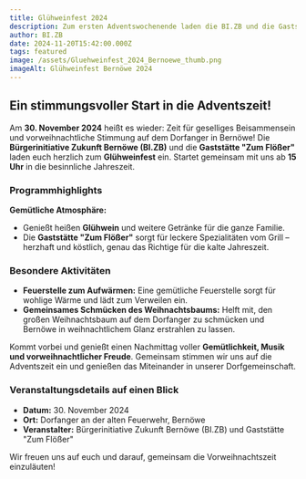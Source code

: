 ```yaml
---
title: Glühweinfest 2024
description: Zum ersten Adventswochenende laden die BI.ZB und die Gaststätte "Zum Flößer" herzlich zum Glühweinfest in Bernöwe ein. Genießt am 30.11.2024 einen gemütlichen Nachmittag voller weihnachtlicher Stimmung.
author: BI.ZB
date: 2024-11-20T15:42:00.000Z
tags: featured
image: /assets/Gluehweinfest_2024_Bernoewe_thumb.png
imageAlt: Glühweinfest Bernöwe 2024
---
```

## Ein stimmungsvoller Start in die Adventszeit!

Am **30. November 2024** heißt es wieder: Zeit für geselliges Beisammensein und vorweihnachtliche Stimmung auf dem Dorfanger in Bernöwe! Die **Bürgerinitiative Zukunft Bernöwe (BI.ZB)** und die **Gaststätte "Zum Flößer"** laden euch herzlich zum **Glühweinfest** ein. Startet gemeinsam mit uns ab **15 Uhr** in die besinnliche Jahreszeit.

### Programmhighlights

**Gemütliche Atmosphäre:**
- Genießt heißen **Glühwein** und weitere Getränke für die ganze Familie.
- Die **Gaststätte "Zum Flößer"** sorgt für leckere Spezialitäten vom Grill – herzhaft und köstlich, genau das Richtige für die kalte Jahreszeit.

### Besondere Aktivitäten

- **Feuerstelle zum Aufwärmen:** Eine gemütliche Feuerstelle sorgt für wohlige Wärme und lädt zum Verweilen ein.
- **Gemeinsames Schmücken des Weihnachtsbaums:** Helft mit, den großen Weihnachtsbaum auf dem Dorfanger zu schmücken und Bernöwe in weihnachtlichem Glanz erstrahlen zu lassen.

Kommt vorbei und genießt einen Nachmittag voller **Gemütlichkeit, Musik und vorweihnachtlicher Freude**. Gemeinsam stimmen wir uns auf die Adventszeit ein und genießen das Miteinander in unserer Dorfgemeinschaft.

### Veranstaltungsdetails auf einen Blick

- **Datum:** 30. November 2024
- **Ort:** Dorfanger an der alten Feuerwehr, Bernöwe
- **Veranstalter:** Bürgerinitiative Zukunft Bernöwe (BI.ZB) und Gaststätte "Zum Flößer"

Wir freuen uns auf euch und darauf, gemeinsam die Vorweihnachtszeit einzuläuten!